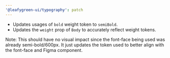```yaml
---
'@leafygreen-ui/typography': patch
---
```


- Updates usages of `bold` weight token to `semiBold`.
- Updates the `weight` prop of `Body` to accurately reflect weight tokens.

Note: This should have no visual impact since the font-face being used was already semi-bold/600px. It just updates the token used to better align with the font-face and Figma component.
